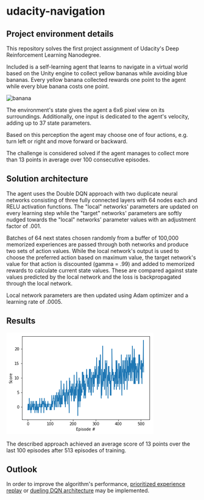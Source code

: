 # udacity-navigation
## Project environment details
This repository solves the first project assignment of Udacity's Deep Reinforcement Learning Nanodegree. 

Included is a self-learning agent that learns to navigate in a virtual world based on the Unity engine to collect yellow bananas while avoiding blue bananas. Every yellow banana collected rewards one point to the agent while every blue banana costs one point.

![banana](images/banana.gif)

The environment's state gives the agent a 6x6 pixel view on its surroundings. Additionally, one input is dedicated to the agent's velocity, adding up to 37 state parameters. 

Based on this perception the agent may choose one of four actions, e.g. turn left or right and move forward or backward.

The challenge is considered solved if the agent manages to collect more than 13 points in average over 100 consecutive episodes.

## Solution architecture
The agent uses the Double DQN approach with two duplicate neural networks consisting of three fully connected layers with 64 nodes each and RELU activation functions. The "local" networks' parameters are updated on every learning step while the "target" networks' parameters are softly nudged towards the "local" networks' parameter values with an adjustment factor of .001.

Batches of 64 next states chosen randomly from a buffer of 100,000 memorized experiences are passed through both networks and produce two sets of action values. While the local network's output is used to choose the preferred action based on maximum value, the target network's value for that action is discounted (gamma = .99) and added to memorized rewards to calculate current state values. These are compared against state values predicted by the local network and the loss is backpropagated through the local network. 

Local network parameters are then updated using Adam optimizer and a learning rate of .0005.  

## Results

![Training path](images/training.png)

The described approach achieved an average score of 13 points over the last 100 episodes after 513 episodes of training.

## Outlook

In order to improve the algorithm's performance, [prioritized experience replay](https://arxiv.org/abs/1511.05952) or [dueling DQN architecture](https://arxiv.org/abs/1511.06581) may be implemented.
